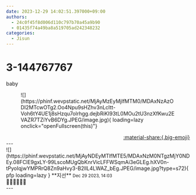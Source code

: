 ```yaml
---
date: 2023-12-29 14:02:51.397000+09:00
authors:
  - 24c0f45f8d006d110c797b70a45a9b90
  - 01435f74a49ba8a519705ad242348232
categories:
  - Jisun
---
```


# 3-144767767

<div class="post-container" markdown="1">
<div class="content-container md-sidebar__scrollwrap" markdown="1">

baby
<figure markdown="1">
![](https://phinf.wevpstatic.net/MjAyMzEyMjlfMTM0/MDAxNzAzODI2MTcwOTg2.Oo4Npu9sHZhv3nLcItt-Voh6tY4UE1j8sHzqu7olrhgg.dejbRiKI93tL0MOu2tU3nzXfKwu2EVAZR7TZiYvB6DYg.JPEG/image.jpg){ loading=lazy onclick="openFullscreen(this)"}
</figure>


</div>
</div>

<div style="text-align: right;" markdown="1">
<a href="https://weverse.io/fromis9/fanpost/3-144767767" style="text-align: right;">:material-share:{.big-emoji}</a>
</div>
---

<div class="comments-container md-sidebar__scrollwrap" markdown="1">
<div class="comment" markdown="1">
<div class='id-container' markdown="1">
![](https://phinf.wevpstatic.net/MjAyNDEyMTlfMTE5/MDAxNzM0NTgzMjY0NDEy.08FClE9gxLY-99LscoMUgQbKnrVicLFFWSqmAi3eGLEg.hXV0n-tPyoIqjwYMPRrQ8Zn9aHvy3-B2llL4LWAZ_bEg.JPEG/image.jpg?type=s72){ pfp loading=lazy }
**<span class="artist">지선</span>** <small>Dec 29 2023, 14:03</small><br>
</div>
<div class='comment-body' markdown="1">
👍🏻👍🏻👍🏻
</div>
</div>
</div>
---
